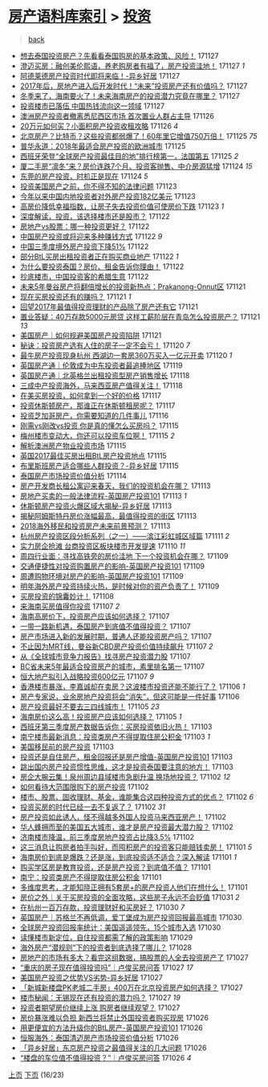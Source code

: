 [房产语料库索引](../../README.md)  > [投资](投资.md)
====
> [back](../README.md)

- [想去泰国投资房产？先看看泰国购房的基本政策、风险！](http://jkwz.applinzi.com/ittc/7040657770716595216.html#%E6%83%B3%E5%8E%BB%E6%B3%B0%E5%9B%BD%E6%8A%95%E8%B5%84%E6%88%BF%E4%BA%A7%EF%BC%9F%E5%85%88%E7%9C%8B%E7%9C%8B%E6%B3%B0%E5%9B%BD%E8%B4%AD%E6%88%BF%E7%9A%84%E5%9F%BA%E6%9C%AC%E6%94%BF%E7%AD%96%E3%80%81%E9%A3%8E%E9%99%A9%EF%BC%81) 171127  
- [澄迈买房：融创美伦熙语，养老购房者有福了，房产投资洼地！](http://jkwz.applinzi.com/ittc/7040654216094286865.html#%E6%BE%84%E8%BF%88%E4%B9%B0%E6%88%BF%EF%BC%9A%E8%9E%8D%E5%88%9B%E7%BE%8E%E4%BC%A6%E7%86%99%E8%AF%AD%EF%BC%8C%E5%85%BB%E8%80%81%E8%B4%AD%E6%88%BF%E8%80%85%E6%9C%89%E7%A6%8F%E4%BA%86%EF%BC%8C%E6%88%BF%E4%BA%A7%E6%8A%95%E8%B5%84%E6%B4%BC%E5%9C%B0%EF%BC%81) 171127 *1* 
- [阿德莱德房产投资时代即将来临！-异乡好居](http://jkwz.applinzi.com/ittc/7040641041298899985.html#%E9%98%BF%E5%BE%B7%E8%8E%B1%E5%BE%B7%E6%88%BF%E4%BA%A7%E6%8A%95%E8%B5%84%E6%97%B6%E4%BB%A3%E5%8D%B3%E5%B0%86%E6%9D%A5%E4%B8%B4%EF%BC%81-%E5%BC%82%E4%B9%A1%E5%A5%BD%E5%B1%85) 171127  
- [2017年后，房地产进入后开发时代！“未来”投资房产还有价值吗？](http://jkwz.applinzi.com/ittc/7040567973482333200.html#2017%E5%B9%B4%E5%90%8E%EF%BC%8C%E6%88%BF%E5%9C%B0%E4%BA%A7%E8%BF%9B%E5%85%A5%E5%90%8E%E5%BC%80%E5%8F%91%E6%97%B6%E4%BB%A3%EF%BC%81%E2%80%9C%E6%9C%AA%E6%9D%A5%E2%80%9D%E6%8A%95%E8%B5%84%E6%88%BF%E4%BA%A7%E8%BF%98%E6%9C%89%E4%BB%B7%E5%80%BC%E5%90%97%EF%BC%9F) 171127  
- [冬季来了，海南要火了！未来海南房产的投资潜力究竟在哪里？](http://jkwz.applinzi.com/ittc/7040554259404293137.html#%E5%86%AC%E5%AD%A3%E6%9D%A5%E4%BA%86%EF%BC%8C%E6%B5%B7%E5%8D%97%E8%A6%81%E7%81%AB%E4%BA%86%EF%BC%81%E6%9C%AA%E6%9D%A5%E6%B5%B7%E5%8D%97%E6%88%BF%E4%BA%A7%E7%9A%84%E6%8A%95%E8%B5%84%E6%BD%9C%E5%8A%9B%E7%A9%B6%E7%AB%9F%E5%9C%A8%E5%93%AA%E9%87%8C%EF%BC%9F) 171127  
- [投资楼市已落伍 中国热钱流向这一领域](http://jkwz.applinzi.com/ittc/7040541569042613265.html#%E6%8A%95%E8%B5%84%E6%A5%BC%E5%B8%82%E5%B7%B2%E8%90%BD%E4%BC%8D+%E4%B8%AD%E5%9B%BD%E7%83%AD%E9%92%B1%E6%B5%81%E5%90%91%E8%BF%99%E4%B8%80%E9%A2%86%E5%9F%9F) 171127  
- [澳洲房产投资者撤离悉尼西区市场 首次置业人群占主导](http://jkwz.applinzi.com/ittc/7040282800714941456.html#%E6%BE%B3%E6%B4%B2%E6%88%BF%E4%BA%A7%E6%8A%95%E8%B5%84%E8%80%85%E6%92%A4%E7%A6%BB%E6%82%89%E5%B0%BC%E8%A5%BF%E5%8C%BA%E5%B8%82%E5%9C%BA+%E9%A6%96%E6%AC%A1%E7%BD%AE%E4%B8%9A%E4%BA%BA%E7%BE%A4%E5%8D%A0%E4%B8%BB%E5%AF%BC) 171126  
- [20万元如何买？小面积房产投资收租攻略](http://jkwz.applinzi.com/ittc/7040176395077026833.html#20%E4%B8%87%E5%85%83%E5%A6%82%E4%BD%95%E4%B9%B0%EF%BC%9F%E5%B0%8F%E9%9D%A2%E7%A7%AF%E6%88%BF%E4%BA%A7%E6%8A%95%E8%B5%84%E6%94%B6%E7%A7%9F%E6%94%BB%E7%95%A5) 171126 *4* 
- [北京房产？比特币？这些投资都弱爆了！60年里它增值750万倍！](http://jkwz.applinzi.com/ittc/7039928759136814096.html#%E5%8C%97%E4%BA%AC%E6%88%BF%E4%BA%A7%EF%BC%9F%E6%AF%94%E7%89%B9%E5%B8%81%EF%BC%9F%E8%BF%99%E4%BA%9B%E6%8A%95%E8%B5%84%E9%83%BD%E5%BC%B1%E7%88%86%E4%BA%86%EF%BC%8160%E5%B9%B4%E9%87%8C%E5%AE%83%E5%A2%9E%E5%80%BC750%E4%B8%87%E5%80%8D%EF%BC%81) 171125 *75* 
- [普华永道：2018年最适合房产投资的欧洲城市](http://jkwz.applinzi.com/ittc/7039848312574837776.html#%E6%99%AE%E5%8D%8E%E6%B0%B8%E9%81%93%EF%BC%9A2018%E5%B9%B4%E6%9C%80%E9%80%82%E5%90%88%E6%88%BF%E4%BA%A7%E6%8A%95%E8%B5%84%E7%9A%84%E6%AC%A7%E6%B4%B2%E5%9F%8E%E5%B8%82) 171125  
- [西班牙荣登“全球房产投资最佳目的地”排行榜第一，法国第五](http://jkwz.applinzi.com/ittc/7039795154234377232.html#%E8%A5%BF%E7%8F%AD%E7%89%99%E8%8D%A3%E7%99%BB%E2%80%9C%E5%85%A8%E7%90%83%E6%88%BF%E4%BA%A7%E6%8A%95%E8%B5%84%E6%9C%80%E4%BD%B3%E7%9B%AE%E7%9A%84%E5%9C%B0%E2%80%9D%E6%8E%92%E8%A1%8C%E6%A6%9C%E7%AC%AC%E4%B8%80%EF%BC%8C%E6%B3%95%E5%9B%BD%E7%AC%AC%E4%BA%94) 171125 *2* 
- [厦二手房“凛冬”来？房价连跌7个月、投资客抛售、中介房源猛增](http://jkwz.applinzi.com/ittc/7039584683606672401.html#%E5%8E%A6%E4%BA%8C%E6%89%8B%E6%88%BF%E2%80%9C%E5%87%9B%E5%86%AC%E2%80%9D%E6%9D%A5%EF%BC%9F%E6%88%BF%E4%BB%B7%E8%BF%9E%E8%B7%8C7%E4%B8%AA%E6%9C%88%E3%80%81%E6%8A%95%E8%B5%84%E5%AE%A2%E6%8A%9B%E5%94%AE%E3%80%81%E4%B8%AD%E4%BB%8B%E6%88%BF%E6%BA%90%E7%8C%9B%E5%A2%9E) 171124 *15* 
- [东莞的房产投资，时机正是现在](http://jkwz.applinzi.com/ittc/7039520982144910353.html#%E4%B8%9C%E8%8E%9E%E7%9A%84%E6%88%BF%E4%BA%A7%E6%8A%95%E8%B5%84%EF%BC%8C%E6%97%B6%E6%9C%BA%E6%AD%A3%E6%98%AF%E7%8E%B0%E5%9C%A8) 171124 *5* 
- [投资美国房产之前，你不得不知的法律问题](http://jkwz.applinzi.com/ittc/7039185253778850832.html#%E6%8A%95%E8%B5%84%E7%BE%8E%E5%9B%BD%E6%88%BF%E4%BA%A7%E4%B9%8B%E5%89%8D%EF%BC%8C%E4%BD%A0%E4%B8%8D%E5%BE%97%E4%B8%8D%E7%9F%A5%E7%9A%84%E6%B3%95%E5%BE%8B%E9%97%AE%E9%A2%98) 171123  
- [今年以来中国内地投资者对外房产投资182亿美元](http://jkwz.applinzi.com/ittc/7039075095610393617.html#%E4%BB%8A%E5%B9%B4%E4%BB%A5%E6%9D%A5%E4%B8%AD%E5%9B%BD%E5%86%85%E5%9C%B0%E6%8A%95%E8%B5%84%E8%80%85%E5%AF%B9%E5%A4%96%E6%88%BF%E4%BA%A7%E6%8A%95%E8%B5%84182%E4%BA%BF%E7%BE%8E%E5%85%83) 171123  
- [高房价降低幸福指数，让房子失去投资价值可使房价下跌](http://jkwz.applinzi.com/ittc/7039067395904259088.html#%E9%AB%98%E6%88%BF%E4%BB%B7%E9%99%8D%E4%BD%8E%E5%B9%B8%E7%A6%8F%E6%8C%87%E6%95%B0%EF%BC%8C%E8%AE%A9%E6%88%BF%E5%AD%90%E5%A4%B1%E5%8E%BB%E6%8A%95%E8%B5%84%E4%BB%B7%E5%80%BC%E5%8F%AF%E4%BD%BF%E6%88%BF%E4%BB%B7%E4%B8%8B%E8%B7%8C) 171123 *1* 
- [深度解读，投资，该选择楼市还是股市？](http://jkwz.applinzi.com/ittc/7038812130768323600.html#%E6%B7%B1%E5%BA%A6%E8%A7%A3%E8%AF%BB%EF%BC%8C%E6%8A%95%E8%B5%84%EF%BC%8C%E8%AF%A5%E9%80%89%E6%8B%A9%E6%A5%BC%E5%B8%82%E8%BF%98%E6%98%AF%E8%82%A1%E5%B8%82%EF%BC%9F) 171122  
- [房地产vs股票：哪一种投资更好？](http://jkwz.applinzi.com/ittc/7038765502736892944.html#%E6%88%BF%E5%9C%B0%E4%BA%A7vs%E8%82%A1%E7%A5%A8%EF%BC%9A%E5%93%AA%E4%B8%80%E7%A7%8D%E6%8A%95%E8%B5%84%E6%9B%B4%E5%A5%BD%EF%BC%9F) 171122  
- [中国房产投资或将迎来多种赚钱方式](http://jkwz.applinzi.com/ittc/7038720428065948689.html#%E4%B8%AD%E5%9B%BD%E6%88%BF%E4%BA%A7%E6%8A%95%E8%B5%84%E6%88%96%E5%B0%86%E8%BF%8E%E6%9D%A5%E5%A4%9A%E7%A7%8D%E8%B5%9A%E9%92%B1%E6%96%B9%E5%BC%8F) 171122 *9* 
- [中国三季度境外房产投资下降51%](http://jkwz.applinzi.com/ittc/7038703131901297681.html#%E4%B8%AD%E5%9B%BD%E4%B8%89%E5%AD%A3%E5%BA%A6%E5%A2%83%E5%A4%96%E6%88%BF%E4%BA%A7%E6%8A%95%E8%B5%84%E4%B8%8B%E9%99%8D51%25) 171122  
- [部分BtL买房出租投资者正在购买商业地产](http://jkwz.applinzi.com/ittc/7038421529245778961.html#%E9%83%A8%E5%88%86BtL%E4%B9%B0%E6%88%BF%E5%87%BA%E7%A7%9F%E6%8A%95%E8%B5%84%E8%80%85%E6%AD%A3%E5%9C%A8%E8%B4%AD%E4%B9%B0%E5%95%86%E4%B8%9A%E5%9C%B0%E4%BA%A7) 171122 *1* 
- [为什么要投资泰国？房价、租金告诉你理由！](http://jkwz.applinzi.com/ittc/7038690397457482768.html#%E4%B8%BA%E4%BB%80%E4%B9%88%E8%A6%81%E6%8A%95%E8%B5%84%E6%B3%B0%E5%9B%BD%EF%BC%9F%E6%88%BF%E4%BB%B7%E3%80%81%E7%A7%9F%E9%87%91%E5%91%8A%E8%AF%89%E4%BD%A0%E7%90%86%E7%94%B1%EF%BC%81) 171122  
- [抄底楼市，中国投资客的希腊生意](http://jkwz.applinzi.com/ittc/7038585655544775696.html#%E6%8A%84%E5%BA%95%E6%A5%BC%E5%B8%82%EF%BC%8C%E4%B8%AD%E5%9B%BD%E6%8A%95%E8%B5%84%E5%AE%A2%E7%9A%84%E5%B8%8C%E8%85%8A%E7%94%9F%E6%84%8F) 171122  
- [未来5年曼谷房产将翻倍增长的投资新热点：Prakanong-Onnut区](http://jkwz.applinzi.com/ittc/7038540661832287249.html#%E6%9C%AA%E6%9D%A55%E5%B9%B4%E6%9B%BC%E8%B0%B7%E6%88%BF%E4%BA%A7%E5%B0%86%E7%BF%BB%E5%80%8D%E5%A2%9E%E9%95%BF%E7%9A%84%E6%8A%95%E8%B5%84%E6%96%B0%E7%83%AD%E7%82%B9%EF%BC%9APrakanong-Onnut%E5%8C%BA) 171121  
- [现在买房投资还有的赚吗？](http://jkwz.applinzi.com/ittc/7038482837055996945.html#%E7%8E%B0%E5%9C%A8%E4%B9%B0%E6%88%BF%E6%8A%95%E8%B5%84%E8%BF%98%E6%9C%89%E7%9A%84%E8%B5%9A%E5%90%97%EF%BC%9F) 171121 *1* 
- [回望2017年最值得投资理财的产品除了房产还有它](http://jkwz.applinzi.com/ittc/7038481498167051280.html#%E5%9B%9E%E6%9C%9B2017%E5%B9%B4%E6%9C%80%E5%80%BC%E5%BE%97%E6%8A%95%E8%B5%84%E7%90%86%E8%B4%A2%E7%9A%84%E4%BA%A7%E5%93%81%E9%99%A4%E4%BA%86%E6%88%BF%E4%BA%A7%E8%BF%98%E6%9C%89%E5%AE%83) 171121  
- [置业答疑：40万存款5000元房贷 这样工薪阶层在青岛怎么投资房产？](http://jkwz.applinzi.com/ittc/7038458699033609233.html#%E7%BD%AE%E4%B8%9A%E7%AD%94%E7%96%91%EF%BC%9A40%E4%B8%87%E5%AD%98%E6%AC%BE5000%E5%85%83%E6%88%BF%E8%B4%B7+%E8%BF%99%E6%A0%B7%E5%B7%A5%E8%96%AA%E9%98%B6%E5%B1%82%E5%9C%A8%E9%9D%92%E5%B2%9B%E6%80%8E%E4%B9%88%E6%8A%95%E8%B5%84%E6%88%BF%E4%BA%A7%EF%BC%9F) 171121 *13* 
- [美国房产｜如何规避美国房产投资陷阱](http://jkwz.applinzi.com/ittc/7038366289087693840.html#%E7%BE%8E%E5%9B%BD%E6%88%BF%E4%BA%A7%EF%BD%9C%E5%A6%82%E4%BD%95%E8%A7%84%E9%81%BF%E7%BE%8E%E5%9B%BD%E6%88%BF%E4%BA%A7%E6%8A%95%E8%B5%84%E9%99%B7%E9%98%B1) 171121  
- [秘诀：投资房产选有人住的房子一定不会亏！](http://jkwz.applinzi.com/ittc/7038077294315308048.html#%E7%A7%98%E8%AF%80%EF%BC%9A%E6%8A%95%E8%B5%84%E6%88%BF%E4%BA%A7%E9%80%89%E6%9C%89%E4%BA%BA%E4%BD%8F%E7%9A%84%E6%88%BF%E5%AD%90%E4%B8%80%E5%AE%9A%E4%B8%8D%E4%BC%9A%E4%BA%8F%EF%BC%81) 171120 *7* 
- [最牛房产投资现身杭州 西湖边一套房360万买入一亿元开卖](http://jkwz.applinzi.com/ittc/7038052932577133584.html#%E6%9C%80%E7%89%9B%E6%88%BF%E4%BA%A7%E6%8A%95%E8%B5%84%E7%8E%B0%E8%BA%AB%E6%9D%AD%E5%B7%9E+%E8%A5%BF%E6%B9%96%E8%BE%B9%E4%B8%80%E5%A5%97%E6%88%BF360%E4%B8%87%E4%B9%B0%E5%85%A5%E4%B8%80%E4%BA%BF%E5%85%83%E5%BC%80%E5%8D%96) 171120 *1* 
- [英国房产通｜伦敦成为中东投资者最追捧地区](http://jkwz.applinzi.com/ittc/7037613464984503313.html#%E8%8B%B1%E5%9B%BD%E6%88%BF%E4%BA%A7%E9%80%9A%EF%BD%9C%E4%BC%A6%E6%95%A6%E6%88%90%E4%B8%BA%E4%B8%AD%E4%B8%9C%E6%8A%95%E8%B5%84%E8%80%85%E6%9C%80%E8%BF%BD%E6%8D%A7%E5%9C%B0%E5%8C%BA) 171119  
- [英国房产通｜北英格兰出租投资型房产销售增长](http://jkwz.applinzi.com/ittc/7037419139960931345.html#%E8%8B%B1%E5%9B%BD%E6%88%BF%E4%BA%A7%E9%80%9A%EF%BD%9C%E5%8C%97%E8%8B%B1%E6%A0%BC%E5%85%B0%E5%87%BA%E7%A7%9F%E6%8A%95%E8%B5%84%E5%9E%8B%E6%88%BF%E4%BA%A7%E9%94%80%E5%94%AE%E5%A2%9E%E9%95%BF) 171118  
- [三成中产投资海外，马来西亚房产值得关注！](http://jkwz.applinzi.com/ittc/7037241636218733585.html#%E4%B8%89%E6%88%90%E4%B8%AD%E4%BA%A7%E6%8A%95%E8%B5%84%E6%B5%B7%E5%A4%96%EF%BC%8C%E9%A9%AC%E6%9D%A5%E8%A5%BF%E4%BA%9A%E6%88%BF%E4%BA%A7%E5%80%BC%E5%BE%97%E5%85%B3%E6%B3%A8%EF%BC%81) 171118  
- [在美买房投资，如何拿到一个好的价格](http://jkwz.applinzi.com/ittc/7037024958247601169.html#%E5%9C%A8%E7%BE%8E%E4%B9%B0%E6%88%BF%E6%8A%95%E8%B5%84%EF%BC%8C%E5%A6%82%E4%BD%95%E6%8B%BF%E5%88%B0%E4%B8%80%E4%B8%AA%E5%A5%BD%E7%9A%84%E4%BB%B7%E6%A0%BC) 171117  
- [投资休斯顿房产，那谁正在休斯顿租房呢？](http://jkwz.applinzi.com/ittc/7036855707255702545.html#%E6%8A%95%E8%B5%84%E4%BC%91%E6%96%AF%E9%A1%BF%E6%88%BF%E4%BA%A7%EF%BC%8C%E9%82%A3%E8%B0%81%E6%AD%A3%E5%9C%A8%E4%BC%91%E6%96%AF%E9%A1%BF%E7%A7%9F%E6%88%BF%E5%91%A2%EF%BC%9F) 171117  
- [投资芝加哥房产，你需要知道的几件事儿](http://jkwz.applinzi.com/ittc/7036512611569501200.html#%E6%8A%95%E8%B5%84%E8%8A%9D%E5%8A%A0%E5%93%A5%E6%88%BF%E4%BA%A7%EF%BC%8C%E4%BD%A0%E9%9C%80%E8%A6%81%E7%9F%A5%E9%81%93%E7%9A%84%E5%87%A0%E4%BB%B6%E4%BA%8B%E5%84%BF) 171116  
- [刚需vs刚改vs投资 你是真的懂怎么买房吗？](http://jkwz.applinzi.com/ittc/7036220893435528208.html#%E5%88%9A%E9%9C%80vs%E5%88%9A%E6%94%B9vs%E6%8A%95%E8%B5%84+%E4%BD%A0%E6%98%AF%E7%9C%9F%E7%9A%84%E6%87%82%E6%80%8E%E4%B9%88%E4%B9%B0%E6%88%BF%E5%90%97%EF%BC%9F) 171115  
- [梅州楼市变动大，你还可以投资车位啊！](http://jkwz.applinzi.com/ittc/7036214385939317777.html#%E6%A2%85%E5%B7%9E%E6%A5%BC%E5%B8%82%E5%8F%98%E5%8A%A8%E5%A4%A7%EF%BC%8C%E4%BD%A0%E8%BF%98%E5%8F%AF%E4%BB%A5%E6%8A%95%E8%B5%84%E8%BD%A6%E4%BD%8D%E5%95%8A%EF%BC%81) 171115 *2* 
- [解析澳洲房产物业投资市场](http://jkwz.applinzi.com/ittc/7036185705288565777.html#%E8%A7%A3%E6%9E%90%E6%BE%B3%E6%B4%B2%E6%88%BF%E4%BA%A7%E7%89%A9%E4%B8%9A%E6%8A%95%E8%B5%84%E5%B8%82%E5%9C%BA) 171115  
- [英国2017最佳买房出租BtL房产投资地点](http://jkwz.applinzi.com/ittc/7036110835255084049.html#%E8%8B%B1%E5%9B%BD2017%E6%9C%80%E4%BD%B3%E4%B9%B0%E6%88%BF%E5%87%BA%E7%A7%9FBtL%E6%88%BF%E4%BA%A7%E6%8A%95%E8%B5%84%E5%9C%B0%E7%82%B9) 171115  
- [布里斯班房产适合哪些人群投资？-异乡好居](http://jkwz.applinzi.com/ittc/7036118009435931665.html#%E5%B8%83%E9%87%8C%E6%96%AF%E7%8F%AD%E6%88%BF%E4%BA%A7%E9%80%82%E5%90%88%E5%93%AA%E4%BA%9B%E4%BA%BA%E7%BE%A4%E6%8A%95%E8%B5%84%EF%BC%9F-%E5%BC%82%E4%B9%A1%E5%A5%BD%E5%B1%85) 171115  
- [泰国房产市场投资价值分析](http://jkwz.applinzi.com/ittc/7035795309446300689.html#%E6%B3%B0%E5%9B%BD%E6%88%BF%E4%BA%A7%E5%B8%82%E5%9C%BA%E6%8A%95%E8%B5%84%E4%BB%B7%E5%80%BC%E5%88%86%E6%9E%90) 171114  
- [房产开发商长租公寓迎来春天，我们的投资机会在哪？](http://jkwz.applinzi.com/ittc/7035478784201982992.html#%E6%88%BF%E4%BA%A7%E5%BC%80%E5%8F%91%E5%95%86%E9%95%BF%E7%A7%9F%E5%85%AC%E5%AF%93%E8%BF%8E%E6%9D%A5%E6%98%A5%E5%A4%A9%EF%BC%8C%E6%88%91%E4%BB%AC%E7%9A%84%E6%8A%95%E8%B5%84%E6%9C%BA%E4%BC%9A%E5%9C%A8%E5%93%AA%EF%BC%9F) 171113  
- [房地产买卖的一般法律流程-英国房产投资101](http://jkwz.applinzi.com/ittc/7035438653722067985.html#%E6%88%BF%E5%9C%B0%E4%BA%A7%E4%B9%B0%E5%8D%96%E7%9A%84%E4%B8%80%E8%88%AC%E6%B3%95%E5%BE%8B%E6%B5%81%E7%A8%8B-%E8%8B%B1%E5%9B%BD%E6%88%BF%E4%BA%A7%E6%8A%95%E8%B5%84101) 171113 *1* 
- [休斯顿房产投资火爆区域大揭秘-异乡好居](http://jkwz.applinzi.com/ittc/7035394207307547664.html#%E4%BC%91%E6%96%AF%E9%A1%BF%E6%88%BF%E4%BA%A7%E6%8A%95%E8%B5%84%E7%81%AB%E7%88%86%E5%8C%BA%E5%9F%9F%E5%A4%A7%E6%8F%AD%E7%A7%98-%E5%BC%82%E4%B9%A1%E5%A5%BD%E5%B1%85) 171113  
- [揭秘阿姆斯特丹房价涨幅最高，最值得投资的街区](http://jkwz.applinzi.com/ittc/7035387184654320656.html#%E6%8F%AD%E7%A7%98%E9%98%BF%E5%A7%86%E6%96%AF%E7%89%B9%E4%B8%B9%E6%88%BF%E4%BB%B7%E6%B6%A8%E5%B9%85%E6%9C%80%E9%AB%98%EF%BC%8C%E6%9C%80%E5%80%BC%E5%BE%97%E6%8A%95%E8%B5%84%E7%9A%84%E8%A1%97%E5%8C%BA) 171113  
- [2018海外移民和投资房产未来前景预测？](http://jkwz.applinzi.com/ittc/7035355408368141328.html#2018%E6%B5%B7%E5%A4%96%E7%A7%BB%E6%B0%91%E5%92%8C%E6%8A%95%E8%B5%84%E6%88%BF%E4%BA%A7%E6%9C%AA%E6%9D%A5%E5%89%8D%E6%99%AF%E9%A2%84%E6%B5%8B%EF%BC%9F) 171113  
- [杭州房产投资区段分析系列（之一）——滨江彩虹城区域篇](http://jkwz.applinzi.com/ittc/7034701759975523345.html#%E6%9D%AD%E5%B7%9E%E6%88%BF%E4%BA%A7%E6%8A%95%E8%B5%84%E5%8C%BA%E6%AE%B5%E5%88%86%E6%9E%90%E7%B3%BB%E5%88%97%EF%BC%88%E4%B9%8B%E4%B8%80%EF%BC%89%E2%80%94%E2%80%94%E6%BB%A8%E6%B1%9F%E5%BD%A9%E8%99%B9%E5%9F%8E%E5%8C%BA%E5%9F%9F%E7%AF%87) 171111 *2* 
- [实力房企抢滩 台商投资区板块楼市开发提速](http://jkwz.applinzi.com/ittc/7034296680571208721.html#%E5%AE%9E%E5%8A%9B%E6%88%BF%E4%BC%81%E6%8A%A2%E6%BB%A9+%E5%8F%B0%E5%95%86%E6%8A%95%E8%B5%84%E5%8C%BA%E6%9D%BF%E5%9D%97%E6%A5%BC%E5%B8%82%E5%BC%80%E5%8F%91%E6%8F%90%E9%80%9F) 171110 *11* 
- [周四行业面：寻找高铁旁的房价洼地 下一个投资机会在哪？](http://jkwz.applinzi.com/ittc/7034082778004587537.html#%E5%91%A8%E5%9B%9B%E8%A1%8C%E4%B8%9A%E9%9D%A2%EF%BC%9A%E5%AF%BB%E6%89%BE%E9%AB%98%E9%93%81%E6%97%81%E7%9A%84%E6%88%BF%E4%BB%B7%E6%B4%BC%E5%9C%B0+%E4%B8%8B%E4%B8%80%E4%B8%AA%E6%8A%95%E8%B5%84%E6%9C%BA%E4%BC%9A%E5%9C%A8%E5%93%AA%EF%BC%9F) 171109  
- [交通便捷性对投资购置房产的影响-英国房产投资101](http://jkwz.applinzi.com/ittc/7033910146332378128.html#%E4%BA%A4%E9%80%9A%E4%BE%BF%E6%8D%B7%E6%80%A7%E5%AF%B9%E6%8A%95%E8%B5%84%E8%B4%AD%E7%BD%AE%E6%88%BF%E4%BA%A7%E7%9A%84%E5%BD%B1%E5%93%8D-%E8%8B%B1%E5%9B%BD%E6%88%BF%E4%BA%A7%E6%8A%95%E8%B5%84101) 171109  
- [周遭购物环境对房产的影响-英国房产投资101](http://jkwz.applinzi.com/ittc/7033892387888301073.html#%E5%91%A8%E9%81%AD%E8%B4%AD%E7%89%A9%E7%8E%AF%E5%A2%83%E5%AF%B9%E6%88%BF%E4%BA%A7%E7%9A%84%E5%BD%B1%E5%93%8D-%E8%8B%B1%E5%9B%BD%E6%88%BF%E4%BA%A7%E6%8A%95%E8%B5%84101) 171109  
- [明年海外房产投资持续火热，是时候对你的资产负责了！](http://jkwz.applinzi.com/ittc/7033890094971356176.html#%E6%98%8E%E5%B9%B4%E6%B5%B7%E5%A4%96%E6%88%BF%E4%BA%A7%E6%8A%95%E8%B5%84%E6%8C%81%E7%BB%AD%E7%81%AB%E7%83%AD%EF%BC%8C%E6%98%AF%E6%97%B6%E5%80%99%E5%AF%B9%E4%BD%A0%E7%9A%84%E8%B5%84%E4%BA%A7%E8%B4%9F%E8%B4%A3%E4%BA%86%EF%BC%81) 171109  
- [买房投资的锦囊妙计！](http://jkwz.applinzi.com/ittc/7033508421213619216.html#%E4%B9%B0%E6%88%BF%E6%8A%95%E8%B5%84%E7%9A%84%E9%94%A6%E5%9B%8A%E5%A6%99%E8%AE%A1%EF%BC%81) 171108  
- [来海南买房值得你投资](http://jkwz.applinzi.com/ittc/7033241715551503376.html#%E6%9D%A5%E6%B5%B7%E5%8D%97%E4%B9%B0%E6%88%BF%E5%80%BC%E5%BE%97%E4%BD%A0%E6%8A%95%E8%B5%84) 171107 *2* 
- [海南高房价下，投资房产应该如何选择？](http://jkwz.applinzi.com/ittc/7033238530451571728.html#%E6%B5%B7%E5%8D%97%E9%AB%98%E6%88%BF%E4%BB%B7%E4%B8%8B%EF%BC%8C%E6%8A%95%E8%B5%84%E6%88%BF%E4%BA%A7%E5%BA%94%E8%AF%A5%E5%A6%82%E4%BD%95%E9%80%89%E6%8B%A9%EF%BC%9F) 171107  
- [一带一路新机遇，泰国房产到底值不值得投资？](http://jkwz.applinzi.com/ittc/7033235288715953168.html#%E4%B8%80%E5%B8%A6%E4%B8%80%E8%B7%AF%E6%96%B0%E6%9C%BA%E9%81%87%EF%BC%8C%E6%B3%B0%E5%9B%BD%E6%88%BF%E4%BA%A7%E5%88%B0%E5%BA%95%E5%80%BC%E4%B8%8D%E5%80%BC%E5%BE%97%E6%8A%95%E8%B5%84%EF%BC%9F) 171107  
- [房产市场进入新的发展时期，普通人还能投资房产吗？](http://jkwz.applinzi.com/ittc/7033208668944860176.html#%E6%88%BF%E4%BA%A7%E5%B8%82%E5%9C%BA%E8%BF%9B%E5%85%A5%E6%96%B0%E7%9A%84%E5%8F%91%E5%B1%95%E6%97%B6%E6%9C%9F%EF%BC%8C%E6%99%AE%E9%80%9A%E4%BA%BA%E8%BF%98%E8%83%BD%E6%8A%95%E8%B5%84%E6%88%BF%E4%BA%A7%E5%90%97%EF%BC%9F) 171107  
- [不止因为MRT线，曼谷新CBD房产投资价值持续飙升](http://jkwz.applinzi.com/ittc/7033143932219819025.html#%E4%B8%8D%E6%AD%A2%E5%9B%A0%E4%B8%BAMRT%E7%BA%BF%EF%BC%8C%E6%9B%BC%E8%B0%B7%E6%96%B0CBD%E6%88%BF%E4%BA%A7%E6%8A%95%E8%B5%84%E4%BB%B7%E5%80%BC%E6%8C%81%E7%BB%AD%E9%A3%99%E5%8D%87) 171107 *2* 
- [从《全球城市竞争力报告》找寻房产投资潜力股](http://jkwz.applinzi.com/ittc/7033130326602286096.html#%E4%BB%8E%E3%80%8A%E5%85%A8%E7%90%83%E5%9F%8E%E5%B8%82%E7%AB%9E%E4%BA%89%E5%8A%9B%E6%8A%A5%E5%91%8A%E3%80%8B%E6%89%BE%E5%AF%BB%E6%88%BF%E4%BA%A7%E6%8A%95%E8%B5%84%E6%BD%9C%E5%8A%9B%E8%82%A1) 171107  
- [BC省未来5年最适合投资房产的城市，素里排名第一](http://jkwz.applinzi.com/ittc/7033126359788946449.html#BC%E7%9C%81%E6%9C%AA%E6%9D%A55%E5%B9%B4%E6%9C%80%E9%80%82%E5%90%88%E6%8A%95%E8%B5%84%E6%88%BF%E4%BA%A7%E7%9A%84%E5%9F%8E%E5%B8%82%EF%BC%8C%E7%B4%A0%E9%87%8C%E6%8E%92%E5%90%8D%E7%AC%AC%E4%B8%80) 171107  
- [恒大地产拟引入战略投资600亿元](http://jkwz.applinzi.com/ittc/7033108395240981521.html#%E6%81%92%E5%A4%A7%E5%9C%B0%E4%BA%A7%E6%8B%9F%E5%BC%95%E5%85%A5%E6%88%98%E7%95%A5%E6%8A%95%E8%B5%84600%E4%BA%BF%E5%85%83) 171107 *9* 
- [香港楼市暴涨，李嘉诚却在卖房？这波楼市投资还能不能行了？](http://jkwz.applinzi.com/ittc/7032850750827414545.html#%E9%A6%99%E6%B8%AF%E6%A5%BC%E5%B8%82%E6%9A%B4%E6%B6%A8%EF%BC%8C%E6%9D%8E%E5%98%89%E8%AF%9A%E5%8D%B4%E5%9C%A8%E5%8D%96%E6%88%BF%EF%BC%9F%E8%BF%99%E6%B3%A2%E6%A5%BC%E5%B8%82%E6%8A%95%E8%B5%84%E8%BF%98%E8%83%BD%E4%B8%8D%E8%83%BD%E8%A1%8C%E4%BA%86%EF%BC%9F) 171106 *1* 
- [房产专家说，业余房地产投资将会“消失”，但这可能是一件好事](http://jkwz.applinzi.com/ittc/7032831464750711825.html#%E6%88%BF%E4%BA%A7%E4%B8%93%E5%AE%B6%E8%AF%B4%EF%BC%8C%E4%B8%9A%E4%BD%99%E6%88%BF%E5%9C%B0%E4%BA%A7%E6%8A%95%E8%B5%84%E5%B0%86%E4%BC%9A%E2%80%9C%E6%B6%88%E5%A4%B1%E2%80%9D%EF%BC%8C%E4%BD%86%E8%BF%99%E5%8F%AF%E8%83%BD%E6%98%AF%E4%B8%80%E4%BB%B6%E5%A5%BD%E4%BA%8B) 171106  
- [房产投资最好不要去三四线城市！](http://jkwz.applinzi.com/ittc/7032585763198338065.html#%E6%88%BF%E4%BA%A7%E6%8A%95%E8%B5%84%E6%9C%80%E5%A5%BD%E4%B8%8D%E8%A6%81%E5%8E%BB%E4%B8%89%E5%9B%9B%E7%BA%BF%E5%9F%8E%E5%B8%82%EF%BC%81) 171105 *23* 
- [海南房价这么高！投资房产应该如何选择？](http://jkwz.applinzi.com/ittc/7032484063561122833.html#%E6%B5%B7%E5%8D%97%E6%88%BF%E4%BB%B7%E8%BF%99%E4%B9%88%E9%AB%98%EF%BC%81%E6%8A%95%E8%B5%84%E6%88%BF%E4%BA%A7%E5%BA%94%E8%AF%A5%E5%A6%82%E4%BD%95%E9%80%89%E6%8B%A9%EF%BC%9F) 171105 *1* 
- [西班牙第三季度房产数据告诉你：买房投资依旧火热！](http://jkwz.applinzi.com/ittc/7031746154063201296.html#%E8%A5%BF%E7%8F%AD%E7%89%99%E7%AC%AC%E4%B8%89%E5%AD%A3%E5%BA%A6%E6%88%BF%E4%BA%A7%E6%95%B0%E6%8D%AE%E5%91%8A%E8%AF%89%E4%BD%A0%EF%BC%9A%E4%B9%B0%E6%88%BF%E6%8A%95%E8%B5%84%E4%BE%9D%E6%97%A7%E7%81%AB%E7%83%AD%EF%BC%81) 171103  
- [南宁楼市最新消息：投资类房产不得提取住房公积金](http://jkwz.applinzi.com/ittc/7031719689955312657.html#%E5%8D%97%E5%AE%81%E6%A5%BC%E5%B8%82%E6%9C%80%E6%96%B0%E6%B6%88%E6%81%AF%EF%BC%9A%E6%8A%95%E8%B5%84%E7%B1%BB%E6%88%BF%E4%BA%A7%E4%B8%8D%E5%BE%97%E6%8F%90%E5%8F%96%E4%BD%8F%E6%88%BF%E5%85%AC%E7%A7%AF%E9%87%91) 171103 *1* 
- [美国移民前的房产投资](http://jkwz.applinzi.com/ittc/7031655419871757329.html#%E7%BE%8E%E5%9B%BD%E7%A7%BB%E6%B0%91%E5%89%8D%E7%9A%84%E6%88%BF%E4%BA%A7%E6%8A%95%E8%B5%84) 171103  
- [投资还是自住房产，租金回报还是房产增值-英国房产投资101](http://jkwz.applinzi.com/ittc/7031671178874340368.html#%E6%8A%95%E8%B5%84%E8%BF%98%E6%98%AF%E8%87%AA%E4%BD%8F%E6%88%BF%E4%BA%A7%EF%BC%8C%E7%A7%9F%E9%87%91%E5%9B%9E%E6%8A%A5%E8%BF%98%E6%98%AF%E6%88%BF%E4%BA%A7%E5%A2%9E%E5%80%BC-%E8%8B%B1%E5%9B%BD%E6%88%BF%E4%BA%A7%E6%8A%95%E8%B5%84101) 171103  
- [跳出国内房产投资惯性思维，这才是投资泰国要注意的地方！](http://jkwz.applinzi.com/ittc/7031649790675387408.html#%E8%B7%B3%E5%87%BA%E5%9B%BD%E5%86%85%E6%88%BF%E4%BA%A7%E6%8A%95%E8%B5%84%E6%83%AF%E6%80%A7%E6%80%9D%E7%BB%B4%EF%BC%8C%E8%BF%99%E6%89%8D%E6%98%AF%E6%8A%95%E8%B5%84%E6%B3%B0%E5%9B%BD%E8%A6%81%E6%B3%A8%E6%84%8F%E7%9A%84%E5%9C%B0%E6%96%B9%EF%BC%81) 171103  
- [房企大腕云集！泉州周边县域楼市急剧升温 换场地投资？](http://jkwz.applinzi.com/ittc/7031418134488155152.html#%E6%88%BF%E4%BC%81%E5%A4%A7%E8%85%95%E4%BA%91%E9%9B%86%EF%BC%81%E6%B3%89%E5%B7%9E%E5%91%A8%E8%BE%B9%E5%8E%BF%E5%9F%9F%E6%A5%BC%E5%B8%82%E6%80%A5%E5%89%A7%E5%8D%87%E6%B8%A9+%E6%8D%A2%E5%9C%BA%E5%9C%B0%E6%8A%95%E8%B5%84%EF%BC%9F) 171102 *12* 
- [如何看待大范围限购下的房产投资](http://jkwz.applinzi.com/ittc/7031390698950099985.html#%E5%A6%82%E4%BD%95%E7%9C%8B%E5%BE%85%E5%A4%A7%E8%8C%83%E5%9B%B4%E9%99%90%E8%B4%AD%E4%B8%8B%E7%9A%84%E6%88%BF%E4%BA%A7%E6%8A%95%E8%B5%84) 171102  
- [楼市、股票、固收理财、基金，谁能集合这四种投资方式的优点？](http://jkwz.applinzi.com/ittc/7031383552648823824.html#%E6%A5%BC%E5%B8%82%E3%80%81%E8%82%A1%E7%A5%A8%E3%80%81%E5%9B%BA%E6%94%B6%E7%90%86%E8%B4%A2%E3%80%81%E5%9F%BA%E9%87%91%EF%BC%8C%E8%B0%81%E8%83%BD%E9%9B%86%E5%90%88%E8%BF%99%E5%9B%9B%E7%A7%8D%E6%8A%95%E8%B5%84%E6%96%B9%E5%BC%8F%E7%9A%84%E4%BC%98%E7%82%B9%EF%BC%9F) 171102 *6* 
- [投资买房的时代已经一去不复返了？](http://jkwz.applinzi.com/ittc/7031374887535510544.html#%E6%8A%95%E8%B5%84%E4%B9%B0%E6%88%BF%E7%9A%84%E6%97%B6%E4%BB%A3%E5%B7%B2%E7%BB%8F%E4%B8%80%E5%8E%BB%E4%B8%8D%E5%A4%8D%E8%BF%94%E4%BA%86%EF%BC%9F) 171102 *31* 
- [房产投资如此诱人，怪不得越多外国人投资马来西亚房产！](http://jkwz.applinzi.com/ittc/7031303232578651153.html#%E6%88%BF%E4%BA%A7%E6%8A%95%E8%B5%84%E5%A6%82%E6%AD%A4%E8%AF%B1%E4%BA%BA%EF%BC%8C%E6%80%AA%E4%B8%8D%E5%BE%97%E8%B6%8A%E5%A4%9A%E5%A4%96%E5%9B%BD%E4%BA%BA%E6%8A%95%E8%B5%84%E9%A9%AC%E6%9D%A5%E8%A5%BF%E4%BA%9A%E6%88%BF%E4%BA%A7%EF%BC%81) 171102  
- [华人蜂拥而至的美国五大城市，谁才是房产投资最大潜力股？](http://jkwz.applinzi.com/ittc/7031270156024677393.html#%E5%8D%8E%E4%BA%BA%E8%9C%82%E6%8B%A5%E8%80%8C%E8%87%B3%E7%9A%84%E7%BE%8E%E5%9B%BD%E4%BA%94%E5%A4%A7%E5%9F%8E%E5%B8%82%EF%BC%8C%E8%B0%81%E6%89%8D%E6%98%AF%E6%88%BF%E4%BA%A7%E6%8A%95%E8%B5%84%E6%9C%80%E5%A4%A7%E6%BD%9C%E5%8A%9B%E8%82%A1%EF%BC%9F) 171102  
- [济南楼市降温，前三季度房地产投资占比降3.5%](http://jkwz.applinzi.com/ittc/7031249718481519633.html#%E6%B5%8E%E5%8D%97%E6%A5%BC%E5%B8%82%E9%99%8D%E6%B8%A9%EF%BC%8C%E5%89%8D%E4%B8%89%E5%AD%A3%E5%BA%A6%E6%88%BF%E5%9C%B0%E4%BA%A7%E6%8A%95%E8%B5%84%E5%8D%A0%E6%AF%94%E9%99%8D3.5%25) 171102  
- [这三消息让购房者拍手叫好，而囤积房产的投资客只能赔钱卖房！](http://jkwz.applinzi.com/ittc/7031058055452689425.html#%E8%BF%99%E4%B8%89%E6%B6%88%E6%81%AF%E8%AE%A9%E8%B4%AD%E6%88%BF%E8%80%85%E6%8B%8D%E6%89%8B%E5%8F%AB%E5%A5%BD%EF%BC%8C%E8%80%8C%E5%9B%A4%E7%A7%AF%E6%88%BF%E4%BA%A7%E7%9A%84%E6%8A%95%E8%B5%84%E5%AE%A2%E5%8F%AA%E8%83%BD%E8%B5%94%E9%92%B1%E5%8D%96%E6%88%BF%EF%BC%81) 171101 *5* 
- [海南房价到底是爆跌？还是涨，到底投资适不适合？深入解读](http://jkwz.applinzi.com/ittc/7031036162381186065.html#%E6%B5%B7%E5%8D%97%E6%88%BF%E4%BB%B7%E5%88%B0%E5%BA%95%E6%98%AF%E7%88%86%E8%B7%8C%EF%BC%9F%E8%BF%98%E6%98%AF%E6%B6%A8%EF%BC%8C%E5%88%B0%E5%BA%95%E6%8A%95%E8%B5%84%E9%80%82%E4%B8%8D%E9%80%82%E5%90%88%EF%BC%9F%E6%B7%B1%E5%85%A5%E8%A7%A3%E8%AF%BB) 171101 *1* 
- [购买学区房是教育投资，还是房产投资？到底值不值？](http://jkwz.applinzi.com/ittc/7031027012406346768.html#%E8%B4%AD%E4%B9%B0%E5%AD%A6%E5%8C%BA%E6%88%BF%E6%98%AF%E6%95%99%E8%82%B2%E6%8A%95%E8%B5%84%EF%BC%8C%E8%BF%98%E6%98%AF%E6%88%BF%E4%BA%A7%E6%8A%95%E8%B5%84%EF%BC%9F%E5%88%B0%E5%BA%95%E5%80%BC%E4%B8%8D%E5%80%BC%EF%BC%9F) 171101  
- [南宁：投资类房产不得提取住房公积金](http://jkwz.applinzi.com/ittc/7031002275248604176.html#%E5%8D%97%E5%AE%81%EF%BC%9A%E6%8A%95%E8%B5%84%E7%B1%BB%E6%88%BF%E4%BA%A7%E4%B8%8D%E5%BE%97%E6%8F%90%E5%8F%96%E4%BD%8F%E6%88%BF%E5%85%AC%E7%A7%AF%E9%87%91) 171101  
- [多维度思考，才能知晓正拥有5套房+的房产投资人他们在想什么！](http://jkwz.applinzi.com/ittc/7030997157442749457.html#%E5%A4%9A%E7%BB%B4%E5%BA%A6%E6%80%9D%E8%80%83%EF%BC%8C%E6%89%8D%E8%83%BD%E7%9F%A5%E6%99%93%E6%AD%A3%E6%8B%A5%E6%9C%895%E5%A5%97%E6%88%BF%2B%E7%9A%84%E6%88%BF%E4%BA%A7%E6%8A%95%E8%B5%84%E4%BA%BA%E4%BB%96%E4%BB%AC%E5%9C%A8%E6%83%B3%E4%BB%80%E4%B9%88%EF%BC%81) 171101  
- [房价之外｜关于买房投资的全面攻略，这些房子永远不会贬值](http://jkwz.applinzi.com/ittc/7030631156817593360.html#%E6%88%BF%E4%BB%B7%E4%B9%8B%E5%A4%96%EF%BD%9C%E5%85%B3%E4%BA%8E%E4%B9%B0%E6%88%BF%E6%8A%95%E8%B5%84%E7%9A%84%E5%85%A8%E9%9D%A2%E6%94%BB%E7%95%A5%EF%BC%8C%E8%BF%99%E4%BA%9B%E6%88%BF%E5%AD%90%E6%B0%B8%E8%BF%9C%E4%B8%8D%E4%BC%9A%E8%B4%AC%E5%80%BC) 171031 *2* 
- [在杭州一百万存款，投资理财好和买房好？](http://jkwz.applinzi.com/ittc/7030270305375880208.html#%E5%9C%A8%E6%9D%AD%E5%B7%9E%E4%B8%80%E7%99%BE%E4%B8%87%E5%AD%98%E6%AC%BE%EF%BC%8C%E6%8A%95%E8%B5%84%E7%90%86%E8%B4%A2%E5%A5%BD%E5%92%8C%E4%B9%B0%E6%88%BF%E5%A5%BD%EF%BC%9F) 171030 *7* 
- [英国房产｜苏格兰不再低调，爱丁堡成为房产投资回报最高城市](http://jkwz.applinzi.com/ittc/7030254739214828561.html#%E8%8B%B1%E5%9B%BD%E6%88%BF%E4%BA%A7%EF%BD%9C%E8%8B%8F%E6%A0%BC%E5%85%B0%E4%B8%8D%E5%86%8D%E4%BD%8E%E8%B0%83%EF%BC%8C%E7%88%B1%E4%B8%81%E5%A0%A1%E6%88%90%E4%B8%BA%E6%88%BF%E4%BA%A7%E6%8A%95%E8%B5%84%E5%9B%9E%E6%8A%A5%E6%9C%80%E9%AB%98%E5%9F%8E%E5%B8%82) 171030  
- [全球房产投资回报率统计：美国遥遥领先，15个城市入选](http://jkwz.applinzi.com/ittc/7030194214443418641.html#%E5%85%A8%E7%90%83%E6%88%BF%E4%BA%A7%E6%8A%95%E8%B5%84%E5%9B%9E%E6%8A%A5%E7%8E%87%E7%BB%9F%E8%AE%A1%EF%BC%9A%E7%BE%8E%E5%9B%BD%E9%81%A5%E9%81%A5%E9%A2%86%E5%85%88%EF%BC%8C15%E4%B8%AA%E5%9F%8E%E5%B8%82%E5%85%A5%E9%80%89) 171030  
- [读懂楼市新定位，自住投资都需了解的政策影响](http://jkwz.applinzi.com/ittc/7029811306201351185.html#%E8%AF%BB%E6%87%82%E6%A5%BC%E5%B8%82%E6%96%B0%E5%AE%9A%E4%BD%8D%EF%BC%8C%E8%87%AA%E4%BD%8F%E6%8A%95%E8%B5%84%E9%83%BD%E9%9C%80%E4%BA%86%E8%A7%A3%E7%9A%84%E6%94%BF%E7%AD%96%E5%BD%B1%E5%93%8D) 171029  
- [海外房产“潜规则”下的投资者到底选择了哪儿？](http://jkwz.applinzi.com/ittc/7029610007140762640.html#%E6%B5%B7%E5%A4%96%E6%88%BF%E4%BA%A7%E2%80%9C%E6%BD%9C%E8%A7%84%E5%88%99%E2%80%9D%E4%B8%8B%E7%9A%84%E6%8A%95%E8%B5%84%E8%80%85%E5%88%B0%E5%BA%95%E9%80%89%E6%8B%A9%E4%BA%86%E5%93%AA%E5%84%BF%EF%BC%9F) 171028  
- [房地产的市场有多大？看完这组数据，搞股票的人全去投资房产了](http://jkwz.applinzi.com/ittc/7029147850603234321.html#%E6%88%BF%E5%9C%B0%E4%BA%A7%E7%9A%84%E5%B8%82%E5%9C%BA%E6%9C%89%E5%A4%9A%E5%A4%A7%EF%BC%9F%E7%9C%8B%E5%AE%8C%E8%BF%99%E7%BB%84%E6%95%B0%E6%8D%AE%EF%BC%8C%E6%90%9E%E8%82%A1%E7%A5%A8%E7%9A%84%E4%BA%BA%E5%85%A8%E5%8E%BB%E6%8A%95%E8%B5%84%E6%88%BF%E4%BA%A7%E4%BA%86) 171027  
- [“重庆的房子现在值得投资吗”｜卢俊买房问答](http://jkwz.applinzi.com/ittc/7029125596360213520.html#%E2%80%9C%E9%87%8D%E5%BA%86%E7%9A%84%E6%88%BF%E5%AD%90%E7%8E%B0%E5%9C%A8%E5%80%BC%E5%BE%97%E6%8A%95%E8%B5%84%E5%90%97%E2%80%9D%EF%BD%9C%E5%8D%A2%E4%BF%8A%E4%B9%B0%E6%88%BF%E9%97%AE%E7%AD%94) 171027 *17* 
- [美国房产投资之优势VS劣势-异乡好居](http://jkwz.applinzi.com/ittc/7029112728713692177.html#%E7%BE%8E%E5%9B%BD%E6%88%BF%E4%BA%A7%E6%8A%95%E8%B5%84%E4%B9%8B%E4%BC%98%E5%8A%BFVS%E5%8A%A3%E5%8A%BF-%E5%BC%82%E4%B9%A1%E5%A5%BD%E5%B1%85) 171027  
- [「新城新楼盘PK老城二手房」400万在北京投资房产如何选择？](http://jkwz.applinzi.com/ittc/7029085127383188496.html#%E3%80%8C%E6%96%B0%E5%9F%8E%E6%96%B0%E6%A5%BC%E7%9B%98PK%E8%80%81%E5%9F%8E%E4%BA%8C%E6%89%8B%E6%88%BF%E3%80%8D400%E4%B8%87%E5%9C%A8%E5%8C%97%E4%BA%AC%E6%8A%95%E8%B5%84%E6%88%BF%E4%BA%A7%E5%A6%82%E4%BD%95%E9%80%89%E6%8B%A9%EF%BC%9F) 171027  
- [楼市秘闻：无锡现在还有投资的潜力吗？](http://jkwz.applinzi.com/ittc/7029076939929814032.html#%E6%A5%BC%E5%B8%82%E7%A7%98%E9%97%BB%EF%BC%9A%E6%97%A0%E9%94%A1%E7%8E%B0%E5%9C%A8%E8%BF%98%E6%9C%89%E6%8A%95%E8%B5%84%E7%9A%84%E6%BD%9C%E5%8A%9B%E5%90%97%EF%BC%9F) 171027 *19* 
- [投资者期望房价继续上涨 购房者继续观望？](http://jkwz.applinzi.com/ittc/7029048962533819408.html#%E6%8A%95%E8%B5%84%E8%80%85%E6%9C%9F%E6%9C%9B%E6%88%BF%E4%BB%B7%E7%BB%A7%E7%BB%AD%E4%B8%8A%E6%B6%A8+%E8%B4%AD%E6%88%BF%E8%80%85%E7%BB%A7%E7%BB%AD%E8%A7%82%E6%9C%9B%EF%BC%9F) 171027  
- [房价暴涨难以负担 新西兰将禁止外国投资者购买现房](http://jkwz.applinzi.com/ittc/7028780973855081489.html#%E6%88%BF%E4%BB%B7%E6%9A%B4%E6%B6%A8%E9%9A%BE%E4%BB%A5%E8%B4%9F%E6%8B%85+%E6%96%B0%E8%A5%BF%E5%85%B0%E5%B0%86%E7%A6%81%E6%AD%A2%E5%A4%96%E5%9B%BD%E6%8A%95%E8%B5%84%E8%80%85%E8%B4%AD%E4%B9%B0%E7%8E%B0%E6%88%BF) 171026  
- [用更便宜的方法升级你的BtL房产-英国房产投资101](http://jkwz.applinzi.com/ittc/7028671795979355153.html#%E7%94%A8%E6%9B%B4%E4%BE%BF%E5%AE%9C%E7%9A%84%E6%96%B9%E6%B3%95%E5%8D%87%E7%BA%A7%E4%BD%A0%E7%9A%84BtL%E6%88%BF%E4%BA%A7-%E8%8B%B1%E5%9B%BD%E6%88%BF%E4%BA%A7%E6%8A%95%E8%B5%84101) 171026  
- [恒服海外：泰国清迈房产市场投资价值分析](http://jkwz.applinzi.com/ittc/7028764500013089808.html#%E6%81%92%E6%9C%8D%E6%B5%B7%E5%A4%96%EF%BC%9A%E6%B3%B0%E5%9B%BD%E6%B8%85%E8%BF%88%E6%88%BF%E4%BA%A7%E5%B8%82%E5%9C%BA%E6%8A%95%E8%B5%84%E4%BB%B7%E5%80%BC%E5%88%86%E6%9E%90) 171026  
- [「异乡好居」东京房产投资之最值得关注的几大问题](http://jkwz.applinzi.com/ittc/7028756962324513809.html#%E3%80%8C%E5%BC%82%E4%B9%A1%E5%A5%BD%E5%B1%85%E3%80%8D%E4%B8%9C%E4%BA%AC%E6%88%BF%E4%BA%A7%E6%8A%95%E8%B5%84%E4%B9%8B%E6%9C%80%E5%80%BC%E5%BE%97%E5%85%B3%E6%B3%A8%E7%9A%84%E5%87%A0%E5%A4%A7%E9%97%AE%E9%A2%98) 171026  
- [“楼盘的车位值不值得投资？”｜卢俊买房问答](http://jkwz.applinzi.com/ittc/7028737350803391505.html#%E2%80%9C%E6%A5%BC%E7%9B%98%E7%9A%84%E8%BD%A6%E4%BD%8D%E5%80%BC%E4%B8%8D%E5%80%BC%E5%BE%97%E6%8A%95%E8%B5%84%EF%BC%9F%E2%80%9D%EF%BD%9C%E5%8D%A2%E4%BF%8A%E4%B9%B0%E6%88%BF%E9%97%AE%E7%AD%94) 171026 *4* 


 [上页](投资17.md) [下页](投资15.md)          (16/23)